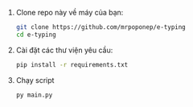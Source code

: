 
1. Clone repo này về máy của bạn:
   ```bash
   git clone https://github.com/mrpoponep/e-typing
   cd e-typing
2. Cài đặt các thư viện yêu cầu:
    ```bash
    pip install -r requirements.txt
3. Chạy script
    ```bash
    py main.py
